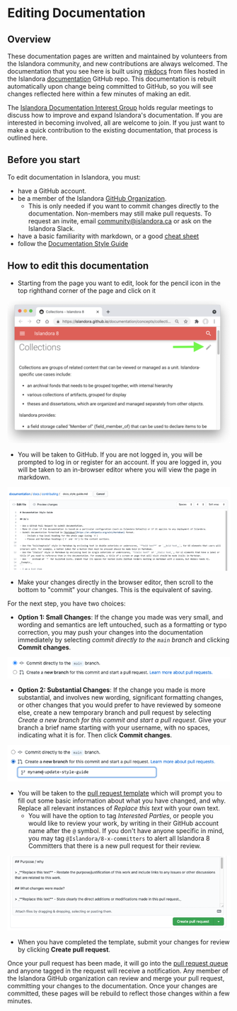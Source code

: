 # Editing Documentation

## Overview
These documentation pages are written and maintained by volunteers from the Islandora community, and new contributions are always welcomed. The documentation that you see here is built using [mkdocs](https://www.mkdocs.org/) from files hosted in the Islandora [documentation](https://github.com/Islandora/documentation) GitHub repo. This documentation is rebuilt automatically upon change being committed to GitHub, so you will see changes reflected here within a few minutes of making an edit.

The [Islandora Documentation Interest Group](https://github.com/islandora-interest-groups/Islandora-Documentation-Interest-Group) holds regular meetings to discuss how to improve and expand Islandora's documentation. If you are interested in becoming involved, all are welcome to join. If you just want to make a quick contribution to the existing documentation, that process is outlined here. 

## Before you start

To edit documentation in Islandora, you must:

- have a GitHub account.
- be a member of the Islandora [GitHub Organization](https://github.com/orgs/Islandora/people).
    - This is only needed if you want to commit changes directly to the documentation. Non-members may still make pull requests. To request an invite, email community@islandora.ca or ask on the Islandora Slack. 
- have a basic familiarity with markdown, or a good [cheat sheet](https://github.com/adam-p/markdown-here/wiki/Markdown-Cheatsheet)
- follow the [Documentation Style Guide](docs_style_guide.md)

## How to edit this documentation

- Starting from the page you want to edit, look for the pencil icon in the top righthand corner of the page and click on it

![Edit page button](../assets/editing-docs-button.png)

- You will be taken to GitHub. If you are not logged in, you will be prompted to log in or register for an account. If you are logged in, you will be taken to an in-browser editor where you will view the page in markdown.

![GitHub documentation GUI editor](../assets/editing-docs-gui.png)

- Make your changes directly in the browser editor, then scroll to the bottom to "commit" your changes. This is the equivalent of saving.

For the next step, you have two choices:

- **Option 1: Small Changes**: If the change you made was very small, and wording and semantics are left untouched, such as a formatting or typo correction, you may push your changes into the documentation immediately by selecting _commit directly to the `main` branch_ and clicking **Commit changes**. 

![commit directly to main branch](../assets/editing-docs-push.png)

- **Option 2: Substantial Changes**: If the change you made is more substantial, and involves new wording, significant formatting changes, or other changes that you would prefer to have reviewed by someone else, create a new temporary branch and pull request by selecting _Create a new branch for this commit and start a pull request_. Give your branch a brief name starting with your username, with no spaces, indicating what it is for. Then click **Commit changes**.

![start a new branch and PR](../assets/editing-docs-branch.png)
 
- You will be taken to the [pull request template](https://github.com/Islandora/documentation/blob/main/.github/PULL_REQUEST_TEMPLATE.md) which will prompt you to fill out some basic information about what you have changed, and why. Replace all relevant instances of _Replace this text_ with your own text.
    - You will have the option to tag _Interested Parties_, or people you would like to review your work, by writing in their GitHub account name after the `@` symbol. If you don't have anyone specific in mind, you may tag `@Islandora/8-x-committers` to alert all Islandora 8 Committers that there is a new pull request for their review. 

![start a new branch and PR](../assets/editing-docs-PR.png)

- When you have completed the template, submit your changes for review by clicking **Create pull request**.

Once your pull request has been made, it will go into the [pull request queue](https://github.com/Islandora/documentation/pulls) and anyone tagged in the request will receive a notification. Any member of the Islandora GitHub organization can review and merge your pull request, committing your changes to the documentation. Once your changes are committed, these pages will be rebuild to reflect those changes within a few minutes.
